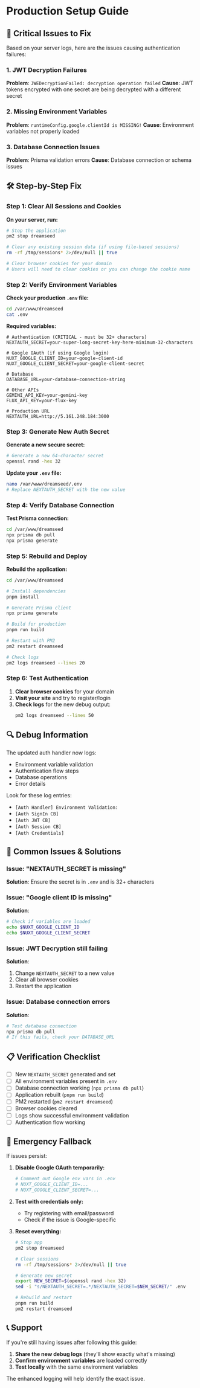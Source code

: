# Production Setup Guide

## 🚨 Critical Issues to Fix

Based on your server logs, here are the issues causing authentication failures:

### 1. JWT Decryption Failures
**Problem**: `JWEDecryptionFailed: decryption operation failed`
**Cause**: JWT tokens encrypted with one secret are being decrypted with a different secret

### 2. Missing Environment Variables
**Problem**: `runtimeConfig.google.clientId is MISSING!`
**Cause**: Environment variables not properly loaded

### 3. Database Connection Issues
**Problem**: Prisma validation errors
**Cause**: Database connection or schema issues

## 🛠️ Step-by-Step Fix

### Step 1: Clear All Sessions and Cookies

**On your server, run:**
```bash
# Stop the application
pm2 stop dreamseed

# Clear any existing session data (if using file-based sessions)
rm -rf /tmp/sessions* 2>/dev/null || true

# Clear browser cookies for your domain
# Users will need to clear cookies or you can change the cookie name
```

### Step 2: Verify Environment Variables

**Check your production `.env` file:**
```bash
cd /var/www/dreamseed
cat .env
```

**Required variables:**
```env
# Authentication (CRITICAL - must be 32+ characters)
NEXTAUTH_SECRET=your-super-long-secret-key-here-minimum-32-characters

# Google OAuth (if using Google login)
NUXT_GOOGLE_CLIENT_ID=your-google-client-id
NUXT_GOOGLE_CLIENT_SECRET=your-google-client-secret

# Database
DATABASE_URL=your-database-connection-string

# Other APIs
GEMINI_API_KEY=your-gemini-key
FLUX_API_KEY=your-flux-key

# Production URL
NEXTAUTH_URL=http://5.161.248.184:3000
```

### Step 3: Generate New Auth Secret

**Generate a new secure secret:**
```bash
# Generate a new 64-character secret
openssl rand -hex 32
```

**Update your `.env` file:**
```bash
nano /var/www/dreamseed/.env
# Replace NEXTAUTH_SECRET with the new value
```

### Step 4: Verify Database Connection

**Test Prisma connection:**
```bash
cd /var/www/dreamseed
npx prisma db pull
npx prisma generate
```

### Step 5: Rebuild and Deploy

**Rebuild the application:**
```bash
cd /var/www/dreamseed

# Install dependencies
pnpm install

# Generate Prisma client
npx prisma generate

# Build for production
pnpm run build

# Restart with PM2
pm2 restart dreamseed

# Check logs
pm2 logs dreamseed --lines 20
```

### Step 6: Test Authentication

1. **Clear browser cookies** for your domain
2. **Visit your site** and try to register/login
3. **Check logs** for the new debug output:
   ```bash
   pm2 logs dreamseed --lines 50
   ```

## 🔍 Debug Information

The updated auth handler now logs:
- Environment variable validation
- Authentication flow steps
- Database operations
- Error details

Look for these log entries:
- `[Auth Handler] Environment Validation:`
- `[Auth SignIn CB]`
- `[Auth JWT CB]`
- `[Auth Session CB]`
- `[Auth Credentials]`

## 🚨 Common Issues & Solutions

### Issue: "NEXTAUTH_SECRET is missing"
**Solution**: Ensure the secret is in `.env` and is 32+ characters

### Issue: "Google client ID is missing"
**Solution**: 
```bash
# Check if variables are loaded
echo $NUXT_GOOGLE_CLIENT_ID
echo $NUXT_GOOGLE_CLIENT_SECRET
```

### Issue: JWT Decryption still failing
**Solution**: 
1. Change `NEXTAUTH_SECRET` to a new value
2. Clear all browser cookies
3. Restart the application

### Issue: Database connection errors
**Solution**:
```bash
# Test database connection
npx prisma db pull
# If this fails, check your DATABASE_URL
```

## 📋 Verification Checklist

- [ ] New `NEXTAUTH_SECRET` generated and set
- [ ] All environment variables present in `.env`
- [ ] Database connection working (`npx prisma db pull`)
- [ ] Application rebuilt (`pnpm run build`)
- [ ] PM2 restarted (`pm2 restart dreamseed`)
- [ ] Browser cookies cleared
- [ ] Logs show successful environment validation
- [ ] Authentication flow working

## 🔧 Emergency Fallback

If issues persist:

1. **Disable Google OAuth temporarily:**
   ```bash
   # Comment out Google env vars in .env
   # NUXT_GOOGLE_CLIENT_ID=...
   # NUXT_GOOGLE_CLIENT_SECRET=...
   ```

2. **Test with credentials only:**
   - Try registering with email/password
   - Check if the issue is Google-specific

3. **Reset everything:**
   ```bash
   # Stop app
   pm2 stop dreamseed
   
   # Clear sessions
   rm -rf /tmp/sessions* 2>/dev/null || true
   
   # Generate new secret
   export NEW_SECRET=$(openssl rand -hex 32)
   sed -i "s/NEXTAUTH_SECRET=.*/NEXTAUTH_SECRET=$NEW_SECRET/" .env
   
   # Rebuild and restart
   pnpm run build
   pm2 restart dreamseed
   ```

## 📞 Support

If you're still having issues after following this guide:

1. **Share the new debug logs** (they'll show exactly what's missing)
2. **Confirm environment variables** are loaded correctly
3. **Test locally** with the same environment variables

The enhanced logging will help identify the exact issue. 